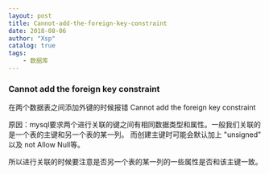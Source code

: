 ```yaml
---
layout: post
title: Cannot-add-the-foreign-key-constraint
date: 2018-08-06
author: "Xsp"
catalog: true
tags:
    - 数据库
---
```



### Cannot add the foreign key constraint

在两个数据表之间添加外键的时候报错 Cannot add the foreign key constraint

原因：mysql要求两个进行关联的键之间有相同数据类型和属性。一般我们关联的是一个表的主键和另一个表的某一列。
而创建主键时可能会默认加上 "unsigned" 以及 not Allow Null等。

所以进行关联的时候要注意是否另一个表的某一列的一些属性是否和该主键一致。
